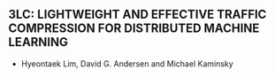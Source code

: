 ## 3LC: LIGHTWEIGHT AND EFFECTIVE TRAFFIC COMPRESSION FOR DISTRIBUTED MACHINE LEARNING
- Hyeontaek Lim, David G. Andersen and Michael Kaminsky
